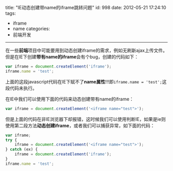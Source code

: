 title: "IE动态创建带name的iframe跳转问题"
id: 998
date: 2012-05-21 17:24:10
tags:
- iframe
- name
categories:
- 前端开发
---

在一些**前端**项目中可能要用到动态创建iframe的需求，例如无刷新ajax上传文件。但是在IE下创建**带有name的iframe**会有个bug，创建的代码如下：
```javascript
var iframe = document.createElement('iframe');
iframe.name = 'test';
```
上面的这段javascript代码在IE下赋不了**name属性**!!!即`iframe.name = 'test';`这段代码未执行。

在IE中我们可以使用下面的代码来动态创建带有name的iframe：
```javascript
var iframe = document.createElement('<iframe name="test">');
```
但是上面的代码在非IE浏览器下却报错，这时候我们可以使用判断IE，如果是ie则使用第二段方法**动态创建iframe**，或者我们可以捕获异常，如下面的代码：
<!--more-->
```javascript
var iframe;
try {
    iframe = document.createElement('<iframe name="test">');
} catch (ex) {
    iframe = document.createElement('iframe');
}
iframe.name = 'test';
```
